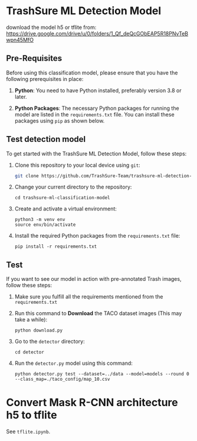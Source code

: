 # TrashSure ML Detection Model

download the model h5 or tflite from:
https://drive.google.com/drive/u/0/folders/1_Qf_deQcGObEAP5R18PNvTeBwpn45MfO


## Pre-Requisites

Before using this classification model, please ensure that you have the following prerequisites in place:

1. **Python**: You need to have Python installed, preferably version 3.8 or later.

2. **Python Packages**: The necessary Python packages for running the model are listed in the `requirements.txt` file. You can install these packages using `pip` as shown below.


## Test detection model

To get started with the TrashSure ML Detection Model, follow these steps:

1. Clone this repository to your local device using `git`:

    ```bash
    git clone https://github.com/TrashSure-Team/trashsure-ml-detection-model.git

2. Change your current directory to the repository:

   ```
   cd trashsure-ml-classification-model
   ```

3. Create and activate a virtual environment:

   ```
   python3 -m venv env
   source env/bin/activate
   ```
4. Install the required Python packages from the `requirements.txt` file:
   ```
   pip install -r requirements.txt

## Test

If you want to see our model in action with pre-annotated Trash images, follow these steps:

1. Make sure you fulfill all the requirements mentioned from the `requirements.txt` 

2. Run this command to <b>Download</b> the TACO dataset images (This may take a while):

    ```
    python download.py
    ```

3. Go to the `detector` directory:

    ```
    cd detector
    ```
4. Run the `detector.py` model using this command:

    ```
    python detector.py test --dataset=../data --model=models --round 0 --class_map=./taco_config/map_10.csv
    ```

# Convert Mask R-CNN architecture h5 to tflite
See `tflite.ipynb`.
